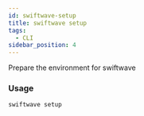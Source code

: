 ```yaml
---
id: swiftwave-setup
title: swiftwave setup
tags:
  - CLI
sidebar_position: 4
---
```


Prepare the environment for swiftwave

### Usage

```
swiftwave setup
```


